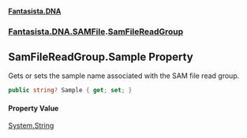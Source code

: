 #### [Fantasista.DNA](index.md 'index')
### [Fantasista.DNA.SAMFile](Fantasista.DNA.SAMFile.md 'Fantasista.DNA.SAMFile').[SamFileReadGroup](Fantasista.DNA.SAMFile.SamFileReadGroup.md 'Fantasista.DNA.SAMFile.SamFileReadGroup')

## SamFileReadGroup.Sample Property

Gets or sets the sample name associated with the SAM file read group.

```csharp
public string? Sample { get; set; }
```

#### Property Value
[System.String](https://docs.microsoft.com/en-us/dotnet/api/System.String 'System.String')